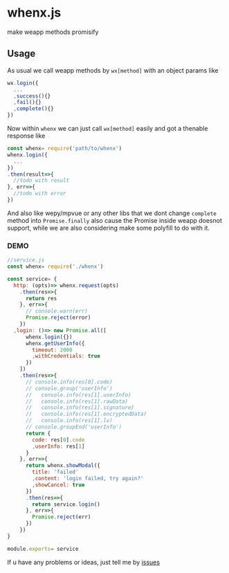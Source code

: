 # whenx.js
make weapp methods promisify

## Usage ##
As usual we call weapp methods by ``wx[method]`` with an object params like 
````javascript
wx.login({
  ...
  ,success(){}
  ,fail(){}
  ,complete(){}
})
````
Now within ``whenx`` we can just call ``wx[method]`` easily and got a thenable response like 
````javascript
const whenx= require('path/to/whenx')
whenx.login({
  ...
})
.then(result=>{
  //todo with result
}, err=>{
  //todo with error
})
````

And also like wepy/mpvue or any other libs that we dont change ``complete`` method into ``Promise.finally`` also cause the Promise inside weapp doesnot support, while we are also considering make some polyfill to do with it. 

### DEMO ###
````javascript
//service.js
const whenx= require('./whenx')

const service= {
  http: (opts)=> whenx.request(opts)
    .then(res=>{
      return res
    }, err=>{
      // console.warn(err)
      Promise.reject(error)
    })
  ,login: ()=> new Promise.all([
      whenx.login({})
      whenx.getUserInfo({
        timeout: 2000
        ,withCredentials: true
      })
    ])
    .then(res=>{
      // console.info(res[0].code)
      // console.group('userInfo')
      //   console.info(res[1].userInfo)
      //   console.info(res[1].rawData)
      //   console.info(res[1].signature)
      //   console.info(res[1].encryptedData)
      //   console.info(res[1].lv)
      // console.groupEnd('userInfo')
      return {
        code: res[0].code
        ,userInfo: res[1]
      }
    }, err=>{
      return whenx.showModal({
        title: 'failed'
        ,content: 'login failed, try again?'
        ,showCancel: true
      })
      .then(res=>{
        return service.login()
      }, err=>{
        Promise.reject(err)
      })
    })
}

module.exports= service
````

If u have any problems or ideas, just tell me by [issues](https://github.com/cdll/whenx/issues/new)
